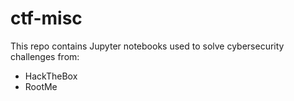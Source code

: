 # ctf-misc

This repo contains Jupyter notebooks used to solve cybersecurity challenges from:

- HackTheBox
- RootMe
